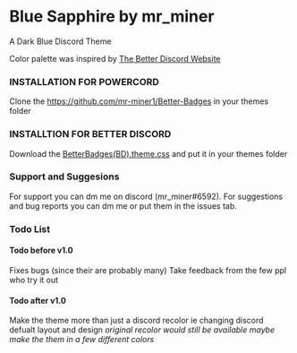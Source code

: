 # Blue Sapphire by mr_miner
A Dark Blue Discord Theme
 
Color palette was inspired by [The Better Discord Website](https://betterdiscord.app)


### INSTALLATION FOR POWERCORD
Clone the https://github.com/mr-miner1/Better-Badges in your themes folder
### INSTALLTION FOR BETTER DISCORD
Download the [BetterBadges(BD).theme.css](https://github.com/mr-miner1/Better-Badges/blob/main/BetterBadges(BD).theme.css) and put it in your themes folder
### Support and Suggesions
For support you can dm me on discord (mr_miner#6592).
For suggestions and bug reports you can dm me or put them in the issues tab.
### Todo List
#### Todo before v1.0
Fixes bugs (since their are probably many)
Take feedback from the few ppl who try it out
#### Todo after v1.0
Make the theme more than just a discord recolor ie changing discord defualt layout and design *original recolor would still be available*
*maybe make the them in a few different colors*
